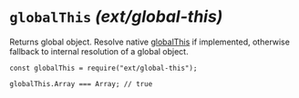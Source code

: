 <h1 id="%60globalthis%60-_ext%2Fglobal-this_"><code>globalThis</code> <em>(ext/global-this)</em></h1>

<p>Returns global object. Resolve native <a href="https://github.com/tc39/proposal-global">globalThis</a> if implemented, otherwise fallback to internal resolution of a global object.</p>

<pre><code class="javascript">const globalThis = require("ext/global-this");

globalThis.Array === Array; // true
</code></pre>
